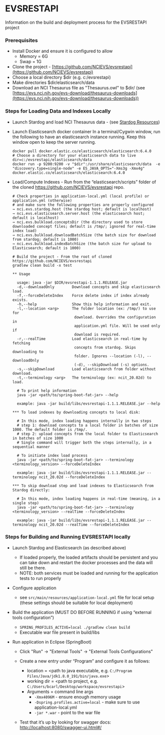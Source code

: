 # EVSRESTAPI

Information on the build and deployment process for the EVSRESTAPI project

### Prerequisites

* Install Docker and ensure it is configured to allow
    * Memory = 6G
    * Swap = 1G
* Clone the project - [https://github.com/NCIEVS/evsrestapi](https://github.com/NCIEVS/evsrestapi)
* Choose a local directory $dir (e.g. c:/evsrestapi)
* Make directories $dir/elasticsearch/data
* Download an NCI Thesaurus file as "Thesaurus.owl" to $dir/ (see [https://evs.nci.nih.gov/evs-download/thesaurus-downloads](https://evs.nci.nih.gov/evs-download/thesaurus-downloads))

### Steps for Loading Data and Indexes Locally

* Launch Stardog and load NCI Thesaurus data - (see [Stardog Resources](STARDOG.md))
* Launch Elasticsearch docker container 
In a terminal/Cygwin window, run the following to have an elasticsearch instance running. Keep this window open to keep the server running.

      docker pull docker.elastic.co/elasticsearch/elasticsearch:6.4.0
      # Choose a directory for your elasticsearch data to live
      dir=c:/evsrestapi/elasticsearch/data
      docker run -p 9200:9200 -v "$dir":/usr/share/elasticsearch/data  -e "discovery.type=single-node" -e ES_JAVA_OPTS="-Xms3g -Xmx4g"  docker.elastic.co/elasticsearch/elasticsearch:6.4.0


* Load/Compute Indexes - Run from the “elasticsearch/scripts” folder of the cloned https://github.com/NCIEVS/evsrestapi repo.

      # Check properties in application-local.yml (local profile) or application.yml (otherwise)
      # and make sure the following properties are properly configured 
      → nci.evs.stardog.host (the stardog host; default is localhost) 
      → nci.evs.elasticsearch.server.host (the elasticsearch host; default is localhost)
      → nci.evs.bulkload.conceptsDir (the directory used to store downloaded concept files; default is /tmp/; ignored for real-time index load)
      → nci.evs.bulkload.downloadBatchSize (the batch size for download from stardog; default is 1000)
      → nci.evs.bulkload.indexBatchSize (the batch size for upload to Elasticsearch; default is 1000)

      # Build the project - From the root of cloned https://github.com/NCIEVS/evsrestapi
      gradlew clean build -x test
      
      ** Usage
      
        usage: java -jar $DIR/evsrestapi-1.1.1.RELEASE.jar
        -d,--downloadOnly        Download concepts and skip elasticsearch load.
        -f,--forceDeleteIndex    Force delete index if index already exists.
        -h,--help                Show this help information and exit.
        -l,--location <arg>      The folder location (ex: /tmp/) to use for
                                  download. Overrides the configuration in
                                  application.yml file. Will be used only if
                                  download is required.
        -r,--realTime            Load elasticsearch in real-time by fetching
                                  concepts from stardog. Skips downloading to
                                  folder. Ignores --location (-l), --downloadOnly
                                  (-d), --skipDownload (-s) options.
        -s,--skipDownload        Load elasticsearch from folder without download.
        -t,--terminology <arg>   The terminology (ex: ncit_20.02d) to load.

        # To print help information
        java -jar <path/to/spring-boot-fat-jar> --help 
        
        example: java -jar build/libs/evsrestapi-1.1.1.RELEASE.jar --help
      
      *** To load indexes by downloading concepts to local disk:
      
        # In this mode, index loading happens internally in two steps
        # step 1: download concepts to a local folder in batches of size 1000. The default folder is /tmp/.
        # step 2: upload concepts from the local folder to Elasticsearch in batches of size 1000
        # Single command will trigger both the steps internally, in a sequential manner
        
        # To initiate index load process
        java -jar <path/to/spring-boot-fat-jar> --terminology <terminology_version> --forceDeleteIndex
        
        example: java -jar build/libs/evsrestapi-1.1.1.RELEASE.jar --terminology ncit_20.02d --forceDeleteIndex
      
      *** To skip download step and load indexes to Elasticsearch from Stardog directly: 
      
        # In this mode, index loading happens in real-time (meaning, in a single step)
        java -jar <path/to/spring-boot-fat-jar> --terminology <terminology_version> --realTime --forceDeleteIndex
        
        example: java -jar build/libs/evsrestapi-1.1.1.RELEASE.jar --terminology ncit_20.02d --realTime --forceDeleteIndex


### Steps for Building and Running EVSRESTAPI locally

* Launch Stardog and Elasticsearch (as described above)
    * If loaded properly, the loaded artifacts should be persistent and you can take down and restart the docker processes and the data will still be there.
    * NOTE: both services must be loaded and running for the application tests to run properly
* Configure application
    * see `src/main/resources/application-local.yml` file for local setup (these settings should be suitable for local deployment)
* Build the application (MUST DO BEFORE RUNNING if using “external tools configuration”)
    * `SPRING_PROFILES_ACTIVE=local ./gradlew clean build`
    * Executable war file present in build/libs

* Run application in Eclipse (SpringBoot)
    * Click "Run" → "External Tools" → "External Tools Configurations"
    * Create a new entry under “Program” and configure it as follows:
        * location = <path to java executable, e.g. `C:/Program Files/Java/jdk1.8.0_191/bin/java.exe`>
        * working dir = <path to project, e.g. `C:/Users/bcarl/Desktop/workspace/evsrestapi`>
        * Arguments = command line args
            * `-Xmx4096M` - ensure enough memory usage
            * `-Dspring.profiles.active=local` - make sure to use application-local.yml
            * `-jar *.war` - point to the war file

    * Test that it’s up by looking for swagger docs: [http://localhost:8080/swagger-ui.html#/](http://localhost:8080/swagger-ui.html#/)

